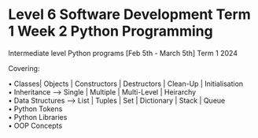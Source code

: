 # Level 6 Software Development Term 1 Week 2 Python Programming

Intermediate level Python programs [Feb 5th - March 5th] Term 1  2024

Covering:

• Classes| Objects | Constructors | Destructors | Clean-Up | Initialisation <br>
• Inheritance --> Single | Multiple | Multi-Level | Heirarchy <br>
• Data Structures --> List | Tuples | Set | Dictionary | Stack | Queue <br>
• Python Tokens <br>
• Python Libraries <br>
• OOP Concepts <br>

